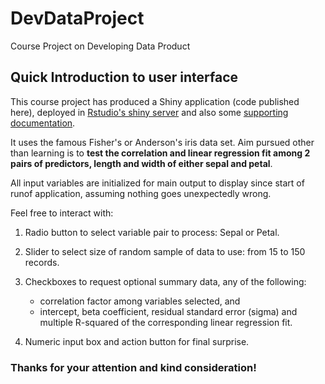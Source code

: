 DevDataProject
==============

Course Project on Developing Data Product

## Quick Introduction to user interface

This course project has produced a Shiny application (code published here), deployed in [Rstudio's shiny server](http://jcllorente.shinyapps.io/DevDataProject/) and also some [supporting documentation](https://github.com/jcllorente/DevDataProj_deck).

It uses the famous Fisher's or Anderson's iris data set. Aim pursued other than learning is to **test the correlation and linear regression fit among 2 pairs of predictors, length and width of either sepal and petal**.

All input variables are initialized for main output to display since start of runof application, assuming nothing goes unexpectedly wrong.

Feel free to interact with:

1. Radio button to select variable pair to process: Sepal or Petal. 

2. Slider to select size of random sample of data to use: from 15 to 150 records. 
3. Checkboxes to request optional summary data, any of the following: 
    * correlation factor among variables selected, and 
    * intercept, beta coefficient, residual standard error (sigma) and multiple R-squared of the corresponding linear regression fit. 

4. Numeric input box and action button for final surprise. 

### Thanks for your attention and kind consideration!